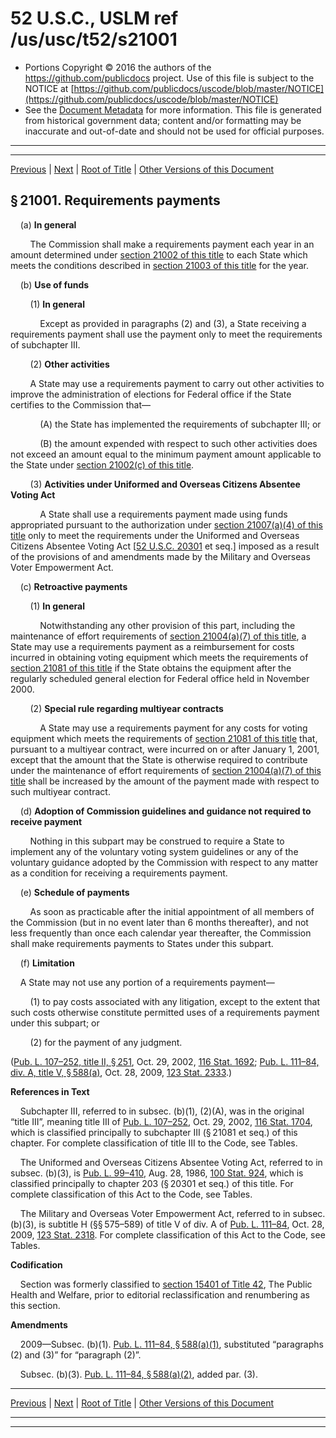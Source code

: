 ---
---

# 52 U.S.C., USLM ref /us/usc/t52/s21001

* Portions Copyright © 2016 the authors of the https://github.com/publicdocs project.
  Use of this file is subject to the NOTICE at [https://github.com/publicdocs/uscode/blob/master/NOTICE](https://github.com/publicdocs/uscode/blob/master/NOTICE)
* See the [Document Metadata](././../../../../../../../..//README.md) for more information.
  This file is generated from historical government data; content and/or formatting may be inaccurate and out-of-date and should not be used for official purposes.

----------
----------

[Previous](./../../../../../../../..//us/usc/t52/stII/ch209/schII/ptD/spt1/m__us_usc_t52_stII_ch209_schII_ptD_spt1.md) | [Next](./../../../../../../../..//us/usc/t52/stII/ch209/schII/ptD/spt1/m__us_usc_t52_s21002.md) | [Root of Title](./../../../../../../../../) | [Other Versions of this Document](https://publicdocs.github.io/go/links?ns=uslm&ref=%2Fus%2Fusc%2Ft52%2Fs21001)

## § 21001. Requirements payments

    (a) __In general__ 

        The Commission shall make a requirements payment each year in an amount determined under [section 21002 of this title][/us/usc/t52/s21002] to each State which meets the conditions described in [section 21003 of this title][/us/usc/t52/s21003] for the year.

    (b) __Use of funds__ 

        (1) __In general__ 

            Except as provided in paragraphs (2) and (3), a State receiving a requirements payment shall use the payment only to meet the requirements of subchapter III.

        (2) __Other activities__ 

        A State may use a requirements payment to carry out other activities to improve the administration of elections for Federal office if the State certifies to the Commission that—

            (A) the State has implemented the requirements of subchapter III; or

            (B) the amount expended with respect to such other activities does not exceed an amount equal to the minimum payment amount applicable to the State under [section 21002(c) of this title][/us/usc/t52/s21002/c].

        (3) __Activities under Uniformed and Overseas Citizens Absentee Voting Act__ 

            A State shall use a requirements payment made using funds appropriated pursuant to the authorization under [section 21007(a)(4) of this title][/us/usc/t52/s21007/a/4] only to meet the requirements under the Uniformed and Overseas Citizens Absentee Voting Act \[[52 U.S.C. 20301][/us/usc/t52/s20301] et seq.\] imposed as a result of the provisions of and amendments made by the Military and Overseas Voter Empowerment Act.

    (c) __Retroactive payments__ 

        (1) __In general__ 

            Notwithstanding any other provision of this part, including the maintenance of effort requirements of [section 21004(a)(7) of this title][/us/usc/t52/s21004/a/7], a State may use a requirements payment as a reimbursement for costs incurred in obtaining voting equipment which meets the requirements of [section 21081 of this title][/us/usc/t52/s21081] if the State obtains the equipment after the regularly scheduled general election for Federal office held in November 2000.

        (2) __Special rule regarding multiyear contracts__ 

            A State may use a requirements payment for any costs for voting equipment which meets the requirements of [section 21081 of this title][/us/usc/t52/s21081] that, pursuant to a multiyear contract, were incurred on or after January 1, 2001, except that the amount that the State is otherwise required to contribute under the maintenance of effort requirements of [section 21004(a)(7) of this title][/us/usc/t52/s21004/a/7] shall be increased by the amount of the payment made with respect to such multiyear contract.

    (d) __Adoption of Commission guidelines and guidance not required to receive payment__ 

        Nothing in this subpart may be construed to require a State to implement any of the voluntary voting system guidelines or any of the voluntary guidance adopted by the Commission with respect to any matter as a condition for receiving a requirements payment.

    (e) __Schedule of payments__ 

        As soon as practicable after the initial appointment of all members of the Commission (but in no event later than 6 months thereafter), and not less frequently than once each calendar year thereafter, the Commission shall make requirements payments to States under this subpart.

    (f) __Limitation__ 

    A State may not use any portion of a requirements payment—

        (1) to pay costs associated with any litigation, except to the extent that such costs otherwise constitute permitted uses of a requirements payment under this subpart; or

        (2) for the payment of any judgment.

([Pub. L. 107–252, title II, § 251][/us/pl/107/252/s251], Oct. 29, 2002, [116 Stat. 1692][/us/stat/116/1692]; [Pub. L. 111–84, div. A, title V, § 588(a)][/us/pl/111/84/s588/a], Oct. 28, 2009, [123 Stat. 2333][/us/stat/123/2333].)

 __References in Text__ 

    Subchapter III, referred to in subsec. (b)(1), (2)(A), was in the original “title III”, meaning title III of [Pub. L. 107–252][/us/pl/107/252], Oct. 29, 2002, [116 Stat. 1704][/us/stat/116/1704], which is classified principally to subchapter III (§ 21081 et seq.) of this chapter. For complete classification of title III to the Code, see Tables.

    The Uniformed and Overseas Citizens Absentee Voting Act, referred to in subsec. (b)(3), is [Pub. L. 99–410][/us/pl/99/410], Aug. 28, 1986, [100 Stat. 924][/us/stat/100/924], which is classified principally to chapter 203 (§ 20301 et seq.) of this title. For complete classification of this Act to the Code, see Tables.

    The Military and Overseas Voter Empowerment Act, referred to in subsec. (b)(3), is subtitle H (§§ 575–589) of title V of div. A of [Pub. L. 111–84][/us/pl/111/84], Oct. 28, 2009, [123 Stat. 2318][/us/stat/123/2318]. For complete classification of this Act to the Code, see Tables.

 __Codification__ 

    Section was formerly classified to [section 15401 of Title 42][/us/usc/t42/s15401], The Public Health and Welfare, prior to editorial reclassification and renumbering as this section.

 __Amendments__ 

    2009—Subsec. (b)(1). [Pub. L. 111–84, § 588(a)(1)][/us/pl/111/84/s588/a/1], substituted “paragraphs (2) and (3)” for “paragraph (2)”.

    Subsec. (b)(3). [Pub. L. 111–84, § 588(a)(2)][/us/pl/111/84/s588/a/2], added par. (3).

----------

[Previous](./../../../../../../../..//us/usc/t52/stII/ch209/schII/ptD/spt1/m__us_usc_t52_stII_ch209_schII_ptD_spt1.md) | [Next](./../../../../../../../..//us/usc/t52/stII/ch209/schII/ptD/spt1/m__us_usc_t52_s21002.md) | [Root of Title](./../../../../../../../../) | [Other Versions of this Document](https://publicdocs.github.io/go/links?ns=uslm&ref=%2Fus%2Fusc%2Ft52%2Fs21001)

----------
----------

[/us/usc/t52/s21002]: https://publicdocs.github.io/go/links?ns=uslm&ref=%2Fus%2Fusc%2Ft52%2Fs21002
[/us/usc/t52/s21003]: https://publicdocs.github.io/go/links?ns=uslm&ref=%2Fus%2Fusc%2Ft52%2Fs21003
[/us/usc/t52/s21002/c]: https://publicdocs.github.io/go/links?ns=uslm&ref=%2Fus%2Fusc%2Ft52%2Fs21002%2Fc
[/us/usc/t52/s21007/a/4]: https://publicdocs.github.io/go/links?ns=uslm&ref=%2Fus%2Fusc%2Ft52%2Fs21007%2Fa%2F4
[/us/usc/t52/s20301]: https://publicdocs.github.io/go/links?ns=uslm&ref=%2Fus%2Fusc%2Ft52%2Fs20301
[/us/usc/t52/s21004/a/7]: https://publicdocs.github.io/go/links?ns=uslm&ref=%2Fus%2Fusc%2Ft52%2Fs21004%2Fa%2F7
[/us/usc/t52/s21081]: https://publicdocs.github.io/go/links?ns=uslm&ref=%2Fus%2Fusc%2Ft52%2Fs21081
[/us/usc/t52/s21081]: https://publicdocs.github.io/go/links?ns=uslm&ref=%2Fus%2Fusc%2Ft52%2Fs21081
[/us/usc/t52/s21004/a/7]: https://publicdocs.github.io/go/links?ns=uslm&ref=%2Fus%2Fusc%2Ft52%2Fs21004%2Fa%2F7
[/us/pl/107/252/s251]: https://publicdocs.github.io/go/links?ns=uslm&ref=%2Fus%2Fpl%2F107%2F252%2Fs251
[/us/stat/116/1692]: https://publicdocs.github.io/go/links?ns=uslm&ref=%2Fus%2Fstat%2F116%2F1692
[/us/pl/111/84/s588/a]: https://publicdocs.github.io/go/links?ns=uslm&ref=%2Fus%2Fpl%2F111%2F84%2Fs588%2Fa
[/us/stat/123/2333]: https://publicdocs.github.io/go/links?ns=uslm&ref=%2Fus%2Fstat%2F123%2F2333
[/us/pl/107/252]: https://publicdocs.github.io/go/links?ns=uslm&ref=%2Fus%2Fpl%2F107%2F252
[/us/stat/116/1704]: https://publicdocs.github.io/go/links?ns=uslm&ref=%2Fus%2Fstat%2F116%2F1704
[/us/pl/99/410]: https://publicdocs.github.io/go/links?ns=uslm&ref=%2Fus%2Fpl%2F99%2F410
[/us/stat/100/924]: https://publicdocs.github.io/go/links?ns=uslm&ref=%2Fus%2Fstat%2F100%2F924
[/us/pl/111/84]: https://publicdocs.github.io/go/links?ns=uslm&ref=%2Fus%2Fpl%2F111%2F84
[/us/stat/123/2318]: https://publicdocs.github.io/go/links?ns=uslm&ref=%2Fus%2Fstat%2F123%2F2318
[/us/usc/t42/s15401]: https://publicdocs.github.io/go/links?ns=uslm&ref=%2Fus%2Fusc%2Ft42%2Fs15401
[/us/pl/111/84/s588/a/1]: https://publicdocs.github.io/go/links?ns=uslm&ref=%2Fus%2Fpl%2F111%2F84%2Fs588%2Fa%2F1
[/us/pl/111/84/s588/a/2]: https://publicdocs.github.io/go/links?ns=uslm&ref=%2Fus%2Fpl%2F111%2F84%2Fs588%2Fa%2F2


